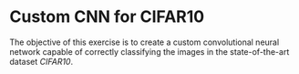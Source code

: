 # Custom CNN for CIFAR10
The objective of this exercise is to create a custom convolutional neural network capable of correctly classifying the images in the state-of-the-art dataset _CIFAR10_.
